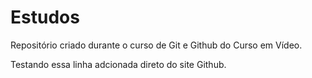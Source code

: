 # Estudos
Repositório criado durante o curso de Git e Github do Curso em Vídeo.

Testando essa linha adcionada direto do site Github.
